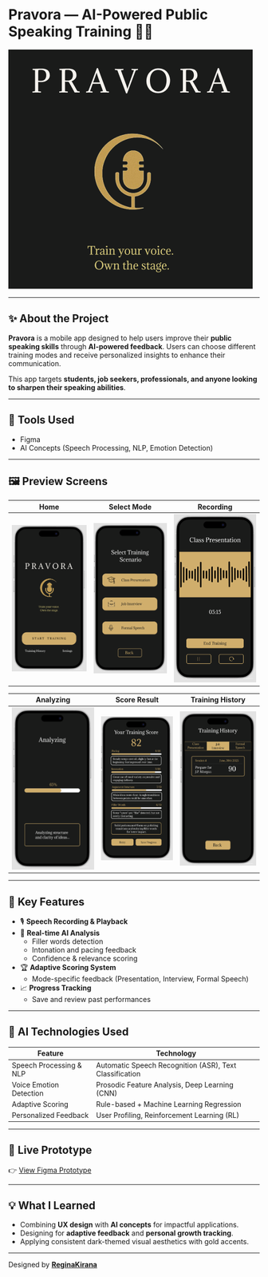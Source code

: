 # Pravora — AI-Powered Public Speaking Training 🎤✨

![Pravora Banner](./assets/pravora.png)

---

## ✨ About the Project

**Pravora** is a mobile app designed to help users improve their **public speaking skills** through **AI-powered feedback**. Users can choose different training modes and receive personalized insights to enhance their communication.

This app targets **students, job seekers, professionals, and anyone looking to sharpen their speaking abilities**.

---

## 🎨 Tools Used
- Figma
- AI Concepts (Speech Processing, NLP, Emotion Detection)

---

## 🖼 Preview Screens

| Home | Select Mode | Recording |
|------|-------------|-----------|
| ![](./assets/home-screen.png) | ![](./assets/select-mode.png) | ![](./assets/recording.png) |

| Analyzing | Score Result | Training History |
|-----------|--------------|------------------|
| ![](./assets/analyzing.png) | ![](./assets/score-result.png) | ![](./assets/history.png) |

---

## 🔑 Key Features

- 🎙 **Speech Recording & Playback**
- 🤖 **Real-time AI Analysis**
  - Filler words detection
  - Intonation and pacing feedback
  - Confidence & relevance scoring
- 🏆 **Adaptive Scoring System**
  - Mode-specific feedback (Presentation, Interview, Formal Speech)
- 📈 **Progress Tracking**
  - Save and review past performances

---

## 🧠 AI Technologies Used

| Feature | Technology |
|---------|------------|
| Speech Processing & NLP | Automatic Speech Recognition (ASR), Text Classification |
| Voice Emotion Detection | Prosodic Feature Analysis, Deep Learning (CNN) |
| Adaptive Scoring | Rule-based + Machine Learning Regression |
| Personalized Feedback | User Profiling, Reinforcement Learning (RL) |

---

## 🔗 Live Prototype
👉 [View Figma Prototype](https://www.figma.com/proto/DJEtniy8aqBtJEuReTS4SQ/Pravora_Regina?node-id=0-1&t=125NLlCkt4Pkta8L-1)

---

## 💡 What I Learned

- Combining **UX design** with **AI concepts** for impactful applications.
- Designing for **adaptive feedback** and **personal growth tracking**.
- Applying consistent dark-themed visual aesthetics with gold accents.

---

Designed by **[ReginaKirana](https://github.com/ReginaKirana)**